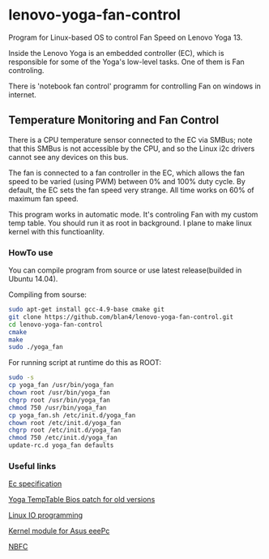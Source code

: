 lenovo-yoga-fan-control
=======================

Program for Linux-based OS to control Fan Speed on Lenovo Yoga 13. 

Inside the Lenovo Yoga is an embedded controller (EC), which is responsible for some of the Yoga's low-level tasks. One of them is Fan controling.

There is 'notebook fan control'  programm for controlling Fan on windows in internet.

## Temperature Monitoring and Fan Control

There is a CPU temperature sensor connected to the EC via SMBus; note that this SMBus is not accessible by the CPU, and so the Linux i2c drivers cannot see any devices on this bus.

The fan is connected to a fan controller in the EC, which allows the fan speed to be varied (using PWM) between 0% and 100% duty cycle. By default, the EC sets the fan speed very strange. All time works on 60% of maximum fan speed.

This program works in automatic mode. It's controling Fan with my custom temp table. You should run it as root in background. I plane to make linux kernel with this functioanlity. 

### HowTo use

You can compile program from source or use latest release(builded in Ubuntu 14.04).

Compiling from sourse:
```bash
sudo apt-get install gcc-4.9-base cmake git
git clone https://github.com/blan4/lenovo-yoga-fan-control.git
cd lenovo-yoga-fan-control
cmake
make
sudo ./yoga_fan
```

For running script at runtime do this as ROOT:
```bash
sudo -s
cp yoga_fan /usr/bin/yoga_fan
chown root /usr/bin/yoga_fan
chgrp root /usr/bin/yoga_fan
chmod 750 /usr/bin/yoga_fan
cp yoga_fan.sh /etc/init.d/yoga_fan
chown root /etc/init.d/yoga_fan
chgrp root /etc/init.d/yoga_fan
chmod 750 /etc/init.d/yoga_fan
update-rc.d yoga_fan defaults
```

### Useful links

[Ec specification](http://wiki.laptop.org/go/Ec_specification)

[Yoga TempTable Bios patch for old versions](https://forums.lenovo.com/t5/Idea-Windows-based-Tablets-and/Yoga-13-Fan-Noise/ta-p/1065093)

[Linux IO programming](http://www.tldp.org/HOWTO/IO-Port-Programming.html)

[Kernel module for Asus eeePc](https://code.google.com/p/eeepc-linux/wiki/EmbeddedController)

[NBFC](http://www.computerbase.de/forum/showthread.php?t=1070494)
